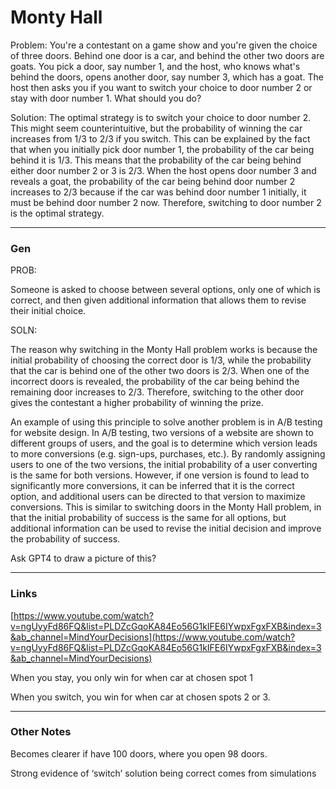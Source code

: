 # Monty Hall

Problem:
You're a contestant on a game show and you're given the choice of three doors. Behind one door is a car, and behind the other two doors are goats. You pick a door, say number 1, and the host, who knows what's behind the doors, opens another door, say number 3, which has a goat. The host then asks you if you want to switch your choice to door number 2 or stay with door number 1. What should you do?

Solution:
The optimal strategy is to switch your choice to door number 2. This might seem counterintuitive, but the probability of winning the car increases from 1/3 to 2/3 if you switch. This can be explained by the fact that when you initially pick door number 1, the probability of the car being behind it is 1/3. This means that the probability of the car being behind either door number 2 or 3 is 2/3. When the host opens door number 3 and reveals a goat, the probability of the car being behind door number 2 increases to 2/3 because if the car was behind door number 1 initially, it must be behind door number 2 now. Therefore, switching to door number 2 is the optimal strategy.

---

### Gen

PROB: 

Someone is asked to choose between several options, only one of which is correct, and then given additional information that allows them to revise their initial choice.

SOLN:

The reason why switching in the Monty Hall problem works is because the initial probability of choosing the correct door is 1/3, while the probability that the car is behind one of the other two doors is 2/3. When one of the incorrect doors is revealed, the probability of the car being behind the remaining door increases to 2/3. Therefore, switching to the other door gives the contestant a higher probability of winning the prize.

An example of using this principle to solve another problem is in A/B testing for website design. In A/B testing, two versions of a website are shown to different groups of users, and the goal is to determine which version leads to more conversions (e.g. sign-ups, purchases, etc.). By randomly assigning users to one of the two versions, the initial probability of a user converting is the same for both versions. However, if one version is found to lead to significantly more conversions, it can be inferred that it is the correct option, and additional users can be directed to that version to maximize conversions. This is similar to switching doors in the Monty Hall problem, in that the initial probability of success is the same for all options, but additional information can be used to revise the initial decision and improve the probability of success.

Ask GPT4 to draw a picture of this?

---

### Links

[https://www.youtube.com/watch?v=ngUyyFd86FQ&list=PLDZcGqoKA84Eo56G1kIFE6IYwpxFgxFXB&index=3&ab_channel=MindYourDecisions](https://www.youtube.com/watch?v=ngUyyFd86FQ&list=PLDZcGqoKA84Eo56G1kIFE6IYwpxFgxFXB&index=3&ab_channel=MindYourDecisions)

When you stay, you only win for when car at chosen spot 1

When you switch, you win for when car at chosen spots 2 or 3. 

---

### Other Notes

Becomes clearer if have 100 doors, where you open 98 doors.

Strong evidence of ‘switch’ solution being correct comes from simulations
